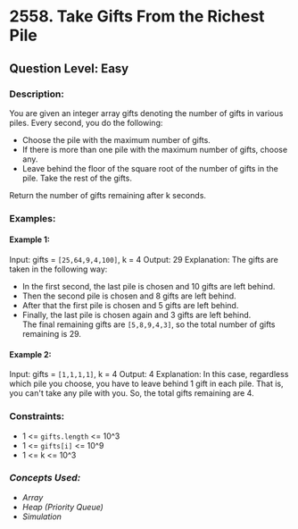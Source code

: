 # 2558. Take Gifts From the Richest Pile
## Question Level: Easy
### Description:
You are given an integer array gifts denoting the number of gifts in various piles. Every second, you do the following:
- Choose the pile with the maximum number of gifts.
- If there is more than one pile with the maximum number of gifts, choose any.
- Leave behind the floor of the square root of the number of gifts in the pile. Take the rest of the gifts.

Return the number of gifts remaining after k seconds.

### Examples:
#### Example 1:

Input: gifts = `[25,64,9,4,100]`, k = 4
Output: 29
Explanation: 
The gifts are taken in the following way:
- In the first second, the last pile is chosen and 10 gifts are left behind.
- Then the second pile is chosen and 8 gifts are left behind.
- After that the first pile is chosen and 5 gifts are left behind.
- Finally, the last pile is chosen again and 3 gifts are left behind.<br>
The final remaining gifts are `[5,8,9,4,3]`, so the total number of gifts remaining is 29.
#### Example 2:

Input: gifts = `[1,1,1,1]`, k = 4
Output: 4
Explanation: 
In this case, regardless which pile you choose, you have to leave behind 1 gift in each pile. 
That is, you can't take any pile with you. 
So, the total gifts remaining are 4.

### Constraints:

- 1 <= `gifts.length` <= 10^3
- 1 <= `gifts[i]` <= 10^9
- 1 <= k <= 10^3

### <i>Concepts Used:
- Array
- Heap (Priority Queue)
- Simulation </i>